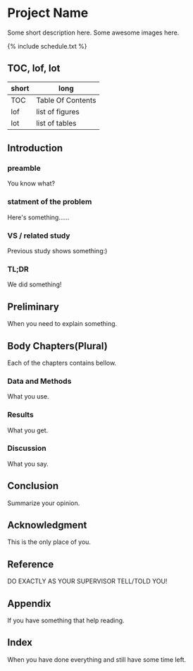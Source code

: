 Project Name
====
Some short description here.
Some awesome images here.

<div class="mermaid">
{% include schedule.txt %}
</div>
<script src="assets/js/mermaid.min.js"></script>
<script>
    mermaid.initialize({startOnLoad:True});
</script>

TOC, lof, lot
----

| short | long |
|---|-------------------|
| TOC | Table Of Contents |
| lof | list of figures |
| lot | list of tables |


Introduction
----
### preamble
You know what?

### statment of the problem
Here's something......

### VS / related study
Previous study shows something:)

### TL;DR
We did something!

Preliminary
----
When you need to explain something.

Body Chapters(Plural)
----
Each of the chapters contains bellow.

### Data and Methods
What you use.

### Results
What you get.

### Discussion
What you say.

Conclusion
----
Summarize your opinion.

Acknowledgment
----
This is the only place of you.

Reference
----
DO EXACTLY AS YOUR SUPERVISOR TELL/TOLD YOU!


Appendix
----
If you have something that help reading.


Index
----
When you have done everything and still have some time left.
